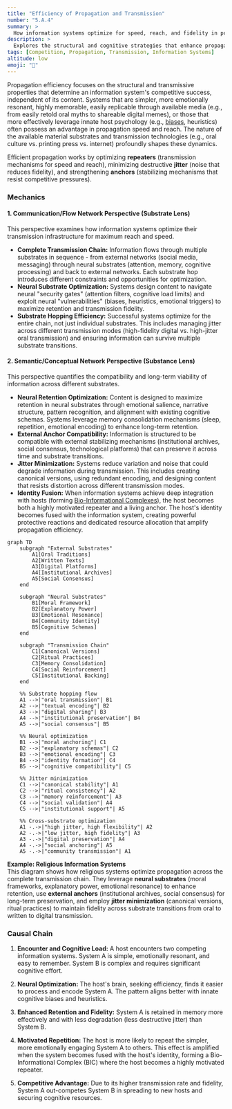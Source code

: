 ```yaml
---
title: "Efficiency of Propagation and Transmission"
number: "5.A.4"
summary: >
  How information systems optimize for speed, reach, and fidelity in propagation, leveraging cognitive and technological substrates.
description: >
  Explores the structural and cognitive strategies that enhance propagation efficiency, including emotional resonance, memory, and substrate hopping.
tags: [Competition, Propagation, Transmission, Information Systems]
altitude: low
emoji: "🚀"
---
```


Propagation efficiency focuses on the structural and transmissive properties that determine an information system's competitive success, independent of its content. Systems that are simpler, more emotionally resonant, highly memorable, easily replicable through available media (e.g., from easily retold oral myths to shareable digital memes), or those that more effectively leverage innate host psychology (e.g., [biases](../../glossary/C.md#cognitive-biases), heuristics) often possess an advantage in propagation speed and reach. The nature of the available material substrates and transmission technologies (e.g., oral culture vs. printing press vs. internet) profoundly shapes these dynamics.

Efficient propagation works by optimizing **repeaters** (transmission mechanisms for speed and reach), minimizing destructive **jitter** (noise that reduces fidelity), and strengthening **anchors** (stabilizing mechanisms that resist competitive pressures).

### Mechanics

#### 1. Communication/Flow Network Perspective (Substrate Lens)

This perspective examines how information systems optimize their transmission infrastructure for maximum reach and speed.

- **Complete Transmission Chain:** Information flows through multiple substrates in sequence - from external networks (social media, messaging) through neural substrates (attention, memory, cognitive processing) and back to external networks. Each substrate hop introduces different constraints and opportunities for optimization.
- **Neural Substrate Optimization:** Systems design content to navigate neural "security gates" (attention filters, cognitive load limits) and exploit neural "vulnerabilities" (biases, heuristics, emotional triggers) to maximize retention and transmission fidelity.
- **Substrate Hopping Efficiency:** Successful systems optimize for the entire chain, not just individual substrates. This includes managing jitter across different transmission modes (high-fidelity digital vs. high-jitter oral transmission) and ensuring information can survive multiple substrate transitions.

#### 2. Semantic/Conceptual Network Perspective (Substance Lens)

This perspective quantifies the compatibility and long-term viability of information across different substrates.

- **Neural Retention Optimization:** Content is designed to maximize retention in neural substrates through emotional salience, narrative structure, pattern recognition, and alignment with existing cognitive schemas. Systems leverage memory consolidation mechanisms (sleep, repetition, emotional encoding) to enhance long-term retention.
- **External Anchor Compatibility:** Information is structured to be compatible with external stabilizing mechanisms (institutional archives, social consensus, technological platforms) that can preserve it across time and substrate transitions.
- **Jitter Minimization:** Systems reduce variation and noise that could degrade information during transmission. This includes creating canonical versions, using redundant encoding, and designing content that resists distortion across different transmission modes.
- **Identity Fusion:** When information systems achieve deep integration with hosts (forming [Bio-Informational Complexes](../5e-bio-informational-complex.md)), the host becomes both a highly motivated repeater and a living anchor. The host's identity becomes fused with the information system, creating powerful protective reactions and dedicated resource allocation that amplify propagation efficiency.

```mermaid
graph TD
    subgraph "External Substrates"
        A1[Oral Traditions]
        A2[Written Texts]
        A3[Digital Platforms]
        A4[Institutional Archives]
        A5[Social Consensus]
    end
    
    subgraph "Neural Substrates"
        B1[Moral Framework]
        B2[Explanatory Power]
        B3[Emotional Resonance]
        B4[Community Identity]
        B5[Cognitive Schemas]
    end
    
    subgraph "Transmission Chain"
        C1[Canonical Versions]
        C2[Ritual Practices]
        C3[Memory Consolidation]
        C4[Social Reinforcement]
        C5[Institutional Backing]
    end
    
    %% Substrate hopping flow
    A1 -->|"oral transmission"| B1
    A2 -->|"textual encoding"| B2
    A3 -->|"digital sharing"| B3
    A4 -->|"institutional preservation"| B4
    A5 -->|"social consensus"| B5
    
    %% Neural optimization
    B1 -->|"moral anchoring"| C1
    B2 -->|"explanatory schemas"| C2
    B3 -->|"emotional encoding"| C3
    B4 -->|"identity formation"| C4
    B5 -->|"cognitive compatibility"| C5
    
    %% Jitter minimization
    C1 -->|"canonical stability"| A1
    C2 -->|"ritual consistency"| A2
    C3 -->|"memory reinforcement"| A3
    C4 -->|"social validation"| A4
    C5 -->|"institutional support"| A5
    
    %% Cross-substrate optimization
    A1 -.->|"high jitter, high flexibility"| A2
    A2 -.->|"low jitter, high fidelity"| A3
    A3 -.->|"digital preservation"| A4
    A4 -.->|"social anchoring"| A5
    A5 -.->|"community transmission"| A1
```

**Example: Religious Information Systems**  
This diagram shows how religious systems optimize propagation across the complete transmission chain. They leverage **neural substrates** (moral frameworks, explanatory power, emotional resonance) to enhance retention, use **external anchors** (institutional archives, social consensus) for long-term preservation, and employ **jitter minimization** (canonical versions, ritual practices) to maintain fidelity across substrate transitions from oral to written to digital transmission.

### Causal Chain

1. **Encounter and Cognitive Load:** A host encounters two competing information systems. System A is simple, emotionally resonant, and easy to remember. System B is complex and requires significant cognitive effort.

2. **Neural Optimization:** The host's brain, seeking efficiency, finds it easier to process and encode System A. The pattern aligns better with innate cognitive biases and heuristics.

3. **Enhanced Retention and Fidelity:** System A is retained in memory more effectively and with less degradation (less destructive jitter) than System B.

4. **Motivated Repetition:** The host is more likely to repeat the simpler, more emotionally engaging System A to others. This effect is amplified when the system becomes fused with the host's identity, forming a Bio-Informational Complex (BIC) where the host becomes a highly motivated repeater.

5. **Competitive Advantage:** Due to its higher transmission rate and fidelity, System A out-competes System B in spreading to new hosts and securing cognitive resources.
